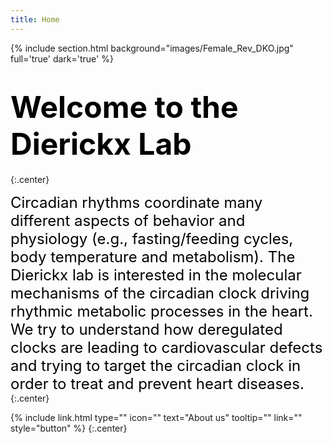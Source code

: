 ```yaml
---
title: Home
---
```



{% include section.html background="images/Female_Rev_DKO.jpg" full='true' dark='true' %}  


#  <span style="color:black;font-weight:bold;font-size:3rem;align:center">Welcome to the Dierickx Lab</span>
{:.center}

<div>
  <span style="color:black;font-size:1.5rem;font-style: Arial">
Circadian rhythms coordinate many different aspects of behavior and physiology (e.g., fasting/feeding cycles, body temperature and metabolism). The Dierickx lab is interested in the molecular mechanisms of the circadian clock driving rhythmic metabolic processes in the heart. We try to understand how deregulated clocks are leading to cardiovascular defects and trying to target the circadian clock in order to treat and prevent heart diseases.
  </span> 
</div>
{:.center}

{%
  include link.html
  type=""
  icon=""
  text="About us"
  tooltip=""
  link=""
  style="button"
%}
{:.center}


